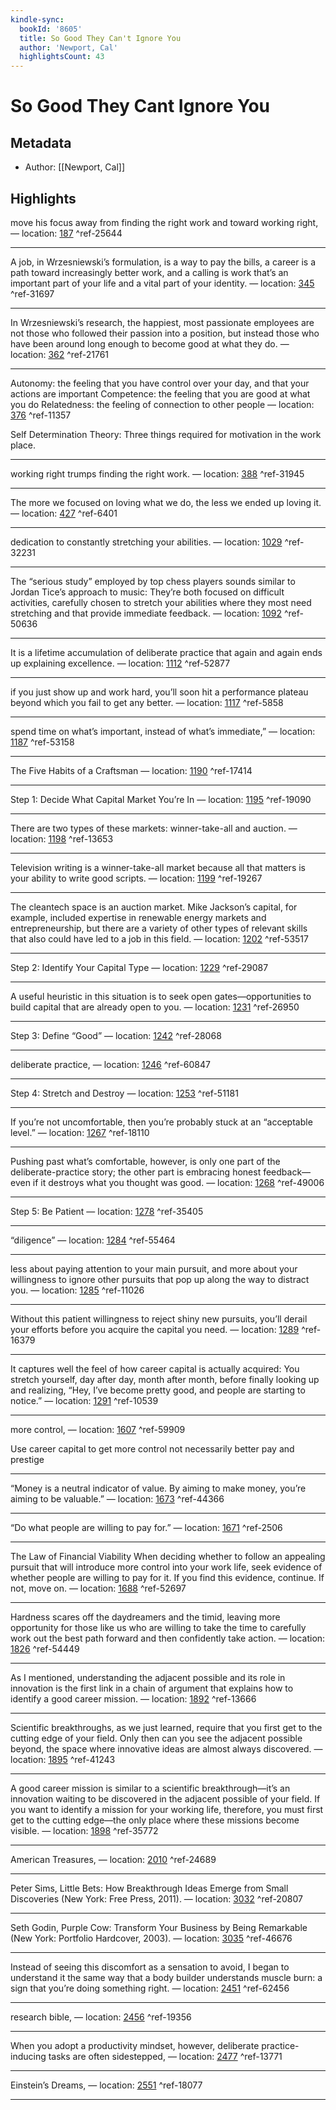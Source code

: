 ```yaml
---
kindle-sync:
  bookId: '8605'
  title: So Good They Can't Ignore You
  author: 'Newport, Cal'
  highlightsCount: 43
---
```

# So Good They Cant Ignore You
## Metadata
* Author: [[Newport, Cal]]

## Highlights
move his focus away from finding the right work and toward working right, — location: [187]() ^ref-25644

---
A job, in Wrzesniewski’s formulation, is a way to pay the bills, a career is a path toward increasingly better work, and a calling is work that’s an important part of your life and a vital part of your identity. — location: [345]() ^ref-31697

---
In Wrzesniewski’s research, the happiest, most passionate employees are not those who followed their passion into a position, but instead those who have been around long enough to become good at what they do. — location: [362]() ^ref-21761

---
Autonomy: the feeling that you have control over your day, and that your actions are important Competence: the feeling that you are good at what you do Relatedness: the feeling of connection to other people — location: [376]() ^ref-11357

Self Determination Theory: Three things required for motivation in the work place.

---
working right trumps finding the right work. — location: [388]() ^ref-31945

---
The more we focused on loving what we do, the less we ended up loving it. — location: [427]() ^ref-6401

---
dedication to constantly stretching your abilities. — location: [1029]() ^ref-32231

---
The “serious study” employed by top chess players sounds similar to Jordan Tice’s approach to music: They’re both focused on difficult activities, carefully chosen to stretch your abilities where they most need stretching and that provide immediate feedback. — location: [1092]() ^ref-50636

---
It is a lifetime accumulation of deliberate practice that again and again ends up explaining excellence. — location: [1112]() ^ref-52877

---
if you just show up and work hard, you’ll soon hit a performance plateau beyond which you fail to get any better. — location: [1117]() ^ref-5858

---
spend time on what’s important, instead of what’s immediate,” — location: [1187]() ^ref-53158

---
The Five Habits of a Craftsman — location: [1190]() ^ref-17414

---
Step 1: Decide What Capital Market You’re In — location: [1195]() ^ref-19090

---
There are two types of these markets: winner-take-all and auction. — location: [1198]() ^ref-13653

---
Television writing is a winner-take-all market because all that matters is your ability to write good scripts. — location: [1199]() ^ref-19267

---
The cleantech space is an auction market. Mike Jackson’s capital, for example, included expertise in renewable energy markets and entrepreneurship, but there are a variety of other types of relevant skills that also could have led to a job in this field. — location: [1202]() ^ref-53517

---
Step 2: Identify Your Capital Type — location: [1229]() ^ref-29087

---
A useful heuristic in this situation is to seek open gates—opportunities to build capital that are already open to you. — location: [1231]() ^ref-26950

---
Step 3: Define “Good” — location: [1242]() ^ref-28068

---
deliberate practice, — location: [1246]() ^ref-60847

---
Step 4: Stretch and Destroy — location: [1253]() ^ref-51181

---
If you’re not uncomfortable, then you’re probably stuck at an “acceptable level.” — location: [1267]() ^ref-18110

---
Pushing past what’s comfortable, however, is only one part of the deliberate-practice story; the other part is embracing honest feedback—even if it destroys what you thought was good. — location: [1268]() ^ref-49006

---
Step 5: Be Patient — location: [1278]() ^ref-35405

---
“diligence” — location: [1284]() ^ref-55464

---
less about paying attention to your main pursuit, and more about your willingness to ignore other pursuits that pop up along the way to distract you. — location: [1285]() ^ref-11026

---
Without this patient willingness to reject shiny new pursuits, you’ll derail your efforts before you acquire the capital you need. — location: [1289]() ^ref-16379

---
It captures well the feel of how career capital is actually acquired: You stretch yourself, day after day, month after month, before finally looking up and realizing, “Hey, I’ve become pretty good, and people are starting to notice.” — location: [1291]() ^ref-10539

---
more control, — location: [1607]() ^ref-59909

Use career capital to get more control not necessarily better pay  and prestige

---
“Money is a neutral indicator of value. By aiming to make money, you’re aiming to be valuable.” — location: [1673]() ^ref-44366

---
“Do what people are willing to pay for.” — location: [1671]() ^ref-2506

---
The Law of Financial Viability When deciding whether to follow an appealing pursuit that will introduce more control into your work life, seek evidence of whether people are willing to pay for it. If you find this evidence, continue. If not, move on. — location: [1688]() ^ref-52697

---
Hardness scares off the daydreamers and the timid, leaving more opportunity for those like us who are willing to take the time to carefully work out the best path forward and then confidently take action. — location: [1826]() ^ref-54449

---
As I mentioned, understanding the adjacent possible and its role in innovation is the first link in a chain of argument that explains how to identify a good career mission. — location: [1892]() ^ref-13666

---
Scientific breakthroughs, as we just learned, require that you first get to the cutting edge of your field. Only then can you see the adjacent possible beyond, the space where innovative ideas are almost always discovered. — location: [1895]() ^ref-41243

---
A good career mission is similar to a scientific breakthrough—it’s an innovation waiting to be discovered in the adjacent possible of your field. If you want to identify a mission for your working life, therefore, you must first get to the cutting edge—the only place where these missions become visible. — location: [1898]() ^ref-35772

---
American Treasures, — location: [2010]() ^ref-24689

---
Peter Sims, Little Bets: How Breakthrough Ideas Emerge from Small Discoveries (New York: Free Press, 2011). — location: [3032]() ^ref-20807

---
Seth Godin, Purple Cow: Transform Your Business by Being Remarkable (New York: Portfolio Hardcover, 2003). — location: [3035]() ^ref-46676

---
Instead of seeing this discomfort as a sensation to avoid, I began to understand it the same way that a body builder understands muscle burn: a sign that you’re doing something right. — location: [2451]() ^ref-62456

---
research bible, — location: [2456]() ^ref-19356

---
When you adopt a productivity mindset, however, deliberate practice-inducing tasks are often sidestepped, — location: [2477]() ^ref-13771

---
Einstein’s Dreams, — location: [2551]() ^ref-18077

---
